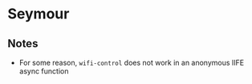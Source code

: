 # Seymour
## Notes
* For some reason, `wifi-control` does not work in an anonymous IIFE async function
